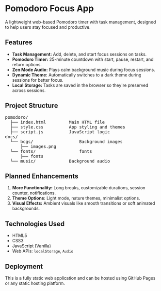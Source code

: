 <h1>Pomodoro Focus App</h1>

<p>A lightweight web-based Pomodoro timer with task management, designed to help users stay focused and productive.</p>

<h2>Features</h2>
<ul>
  <li><strong>Task Management:</strong> Add, delete, and start focus sessions on tasks.</li>
  <li><strong>Pomodoro Timer:</strong> 25-minute countdown with start, pause, restart, and return options.</li>
  <li><strong>Zen Mode Audio:</strong> Plays calm background music during focus sessions.</li>
  <li><strong>Dynamic Theme:</strong> Automatically switches to a dark theme during sessions for better focus.</li>
  <li><strong>Local Storage:</strong> Tasks are saved in the browser so they're preserved across sessions.</li>
</ul>

<h2>Project Structure</h2>
<pre>
pomodoro/
  ├── index.html         Main HTML file
  ├── style.css          App styling and themes
  ├── script.js          JavaScript logic
docs/
  └── bcgs/                  Background images
      ├── images.png         
  └── fonts/                 fonts
      ├── fonts              
  └── music/             Background audio
</pre>

<h2>Planned Enhancements</h2>
<ol>
  <li><strong>More Functionality:</strong> Long breaks, customizable durations, session counter, notifications.</li>
  <li><strong>Theme Options:</strong> Light mode, nature themes, minimalist options.</li>
  <li><strong>Visual Effects:</strong> Ambient visuals like smooth transitions or soft animated backgrounds.</li>
</ol>

<h2>Technologies Used</h2>
<ul>
  <li>HTML5</li>
  <li>CSS3</li>
  <li>JavaScript (Vanilla)</li>
  <li>Web APIs: <code>localStorage</code>, <code>Audio</code></li>
</ul>

<h2>Deployment</h2>
<p>This is a fully static web application and can be hosted using GitHub Pages or any static hosting platform.</p>
